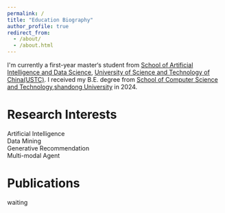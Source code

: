 ```yaml
---
permalink: /
title: "Education Biography"
author_profile: true
redirect_from: 
  - /about/
  - /about.html
---
```


I'm currently a first-year master‘s student from  [School of Artificial Intelligence and Data Science](https://saids.ustc.edu.cn/main.htm), [University of Science and Technology of China(USTC)](https://www.ustc.edu.cn). I received my B.E. degree from [School of Computer Science and Technology](https://www.cs.sdu.edu.cn/),[shandong University](https://www.sdu.edu.cn/) in 2024.

Research Interests
======
Artificial Intelligence  
Data Mining  
Generative Recommendation  
Multi-modal Agent  


Publications
======
waiting


